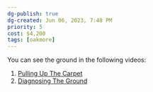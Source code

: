 ```yaml
---
dg-publish: true
dg-created: Jun 06, 2023, 7:48 PM
priority: 5
cost: $4,200
tags: [oakmore]
---
```


You can see the ground in the following videos:
1. [Pulling Up The Carpet](https://photos.google.com/share/AF1QipOqiVkZwemT8YMwilmiDO7AiyWcfuSas0jZrrhbl6gj62S5wpByANoHuQzGs6FudA/photo/AF1QipM4lFj37AQeWZkj4z6tFCBbw_L0niadkLIHnOKl?key=MlpZNWZsSmowdGpxU0trY3BhZW9pMTJzZVJZZ0Zn)
2. [Diagnosing The Ground](https://photos.google.com/u/1/share/AF1QipP4FoH7k1BFiC72ZbeET5wZrM_KLbxgea7MyXqawah7Ng65-BXAc-TCBHZfo7tzEw/photo/AF1QipMtoC0x3x38yQTSWZmvoPYqk-T8NrPvr7sudLck?key=V0VqVzg5S2N5aklwSDJvSGd3S3hLNmtWQWpGTnhB)